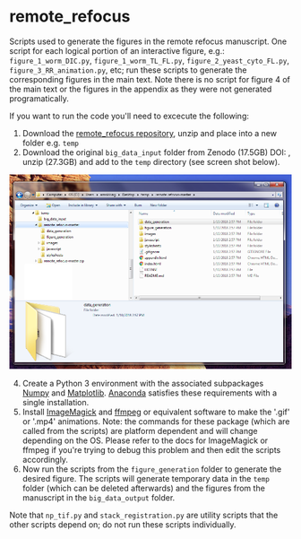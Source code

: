# remote_refocus
Scripts used to generate the figures in the remote refocus manuscript. One script for each logical portion of an interactive figure, e.g.: `figure_1_worm_DIC.py`, `figure_1_worm_TL_FL.py`, `figure_2_yeast_cyto_FL.py`, `figure_3_RR_animation.py`, etc; run these scripts to generate the corresponding figures in the main text. Note there is no script for figure 4 of the main text or the figures in the appendix
as they were not generated programatically.

If you want to run the code you'll need to excecute the following:
1) Download the [remote_refocus repository](https://github.com/AMSikking/remote_refocus/zipball/master), unzip and place into a new folder e.g. `temp`
2) Download the original `big_data_input` folder from Zenodo (17.5GB) DOI: , unzip (27.3GB) and add to the `temp` directory (see screen shot below).

<img src="./../images/folder_structure_figure_generation.png" alt="folder structure" width="800">

4) Create a Python 3 environment with the associated subpackages [Numpy](http://www.numpy.org/) and [Matplotlib](http://matplotlib.org/).
[Anaconda](https://www.continuum.io/downloads) satisfies these requirements with a single
installation.
5) Install [ImageMagick](https://www.imagemagick.org/script/index.php) and [ffmpeg](https://ffmpeg.org/) or equivalent software to make
the '.gif' or '.mp4' animations. Note: the commands for these package (which are called from the scripts) are platform dependent and will
change depending on the OS. Please refer to the docs for ImageMagick or ffmpeg if you're trying to debug this problem and then edit the
scripts accordingly.
6) Now run the scripts from the `figure_generation` folder to generate the desired figure. The scripts will generate temporary data in the
`temp` folder (which can be deleted afterwards) and the figures from the manuscript in the `big_data_output` folder.

Note that `np_tif.py` and `stack_registration.py` are utility scripts that the other scripts depend on; do not run these scripts
individually.
